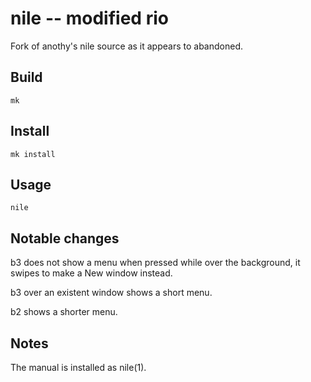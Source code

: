 # nile -- modified rio

Fork of anothy's nile source as it appears to abandoned.

## Build

	mk

## Install

	mk install

## Usage

	nile

## Notable changes

b3 does not show a menu when pressed while over the background, it swipes to make a New window instead.

b3 over an existent window shows a short menu.

b2 shows a shorter menu.

## Notes

The manual is installed as nile(1).
